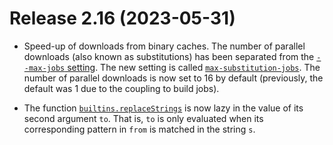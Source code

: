 # Release 2.16 (2023-05-31)

* Speed-up of downloads from binary caches.
  The number of parallel downloads (also known as substitutions) has been separated from the [`--max-jobs` setting](@docroot@/command-ref/conf-file.md#conf-max-jobs).
  The new setting is called [`max-substitution-jobs`](@docroot@/command-ref/conf-file.md#conf-max-substitution-jobs).
  The number of parallel downloads is now set to 16 by default (previously, the default was 1 due to the coupling to build jobs).

* The function [`builtins.replaceStrings`](@docroot@/language/builtins.md#builtins-replaceStrings) is now lazy in the value of its second argument `to`. That is, `to` is only evaluated when its corresponding pattern in `from` is matched in the string `s`.
